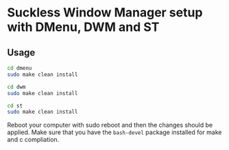 # Suckless Window Manager setup with DMenu, DWM and ST

## Usage

```bash
cd dmenu
sudo make clean install
```

```bash
cd dwm
sudo make clean install
```

```bash
cd st
sudo make clean install
```

Reboot your computer with sudo reboot and then the changes should be applied.
Make sure that you have the ```bash-devel``` package installed for make and c compliation.
